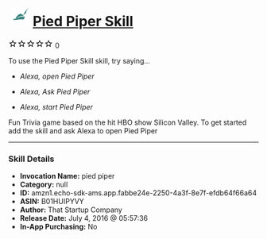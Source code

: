 # &nbsp;<img src="skill_icon" alt="Pied Piper Skill icon" width="36"> [Pied Piper Skill](http://alexa.amazon.com/#skills/amzn1.echo-sdk-ams.app.fabbe24e-2250-4a3f-8e7f-efdb64f66a64)
![0 stars](../../images/ic_star_border_black_18dp_1x.png)![0 stars](../../images/ic_star_border_black_18dp_1x.png)![0 stars](../../images/ic_star_border_black_18dp_1x.png)![0 stars](../../images/ic_star_border_black_18dp_1x.png)![0 stars](../../images/ic_star_border_black_18dp_1x.png) 0

To use the Pied Piper Skill skill, try saying...

* *Alexa, open Pied Piper*

* *Alexa, Ask Pied Piper*

* *Alexa, start Pied Piper*

Fun Trivia game based on the hit HBO show Silicon Valley. To get started add the skill and ask Alexa to open Pied Piper

***

### Skill Details

* **Invocation Name:** pied piper
* **Category:** null
* **ID:** amzn1.echo-sdk-ams.app.fabbe24e-2250-4a3f-8e7f-efdb64f66a64
* **ASIN:** B01HUIPYVY
* **Author:** That Startup Company
* **Release Date:** July 4, 2016 @ 05:57:36
* **In-App Purchasing:** No
